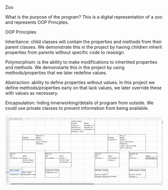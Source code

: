 ﻿Zoo

What is the purpose of the program? This is a digital representation of a zoo and represents OOP Princples.

OOP Principles

Inheritance: child classes will contain the properties and methods from their parent classes.
We demonstrate this in the project by having children inherit properties from parents without specific code to reassign.

Polymorphism: is the ability to make modifications to inhertited properties and methods.
We demonstarte this in the project by using methods/properties that we later redefine values.

Abstraction: ability to define properties without values.
In this project we define methods/properties early on that lack values, we later override these with values as necessary.

Encapsulation: hiding innerworking/details of program from outside.
We could use private classes to prevent information from being available.


![Zoo Diagram](https://github.com/KKetter/Zoo/blob/READMe/Zoo/Assets/ZooDiagram.PNG)